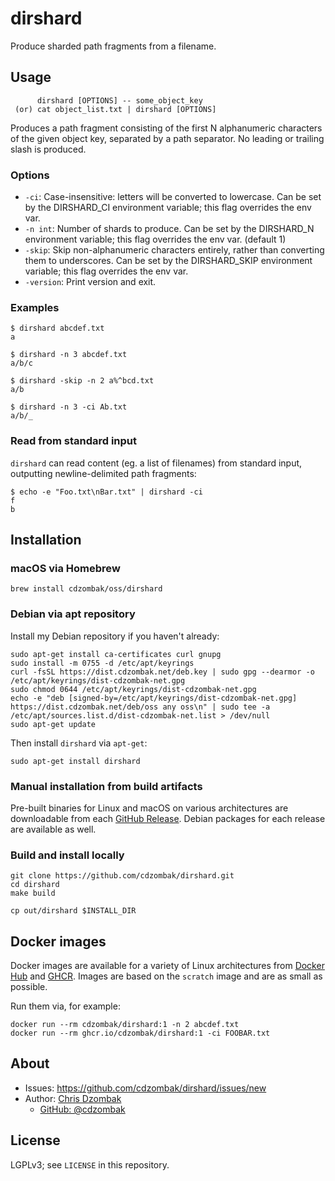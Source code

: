# dirshard

Produce sharded path fragments from a filename.

## Usage

```text
      dirshard [OPTIONS] -- some_object_key
 (or) cat object_list.txt | dirshard [OPTIONS]
```

Produces a path fragment consisting of the first N alphanumeric characters of the given object key, separated by a path separator.
No leading or trailing slash is produced.

### Options

- `-ci`: Case-insensitive: letters will be converted to lowercase. Can be set by the DIRSHARD_CI environment variable; this flag overrides the env var.
- `-n int`: Number of shards to produce. Can be set by the DIRSHARD_N environment variable; this flag overrides the env var. (default 1)
- `-skip`: Skip non-alphanumeric characters entirely, rather than converting them to underscores. Can be set by the DIRSHARD_SKIP environment variable; this flag overrides the env var.
- `-version`: Print version and exit.

### Examples

```text
$ dirshard abcdef.txt
a

$ dirshard -n 3 abcdef.txt
a/b/c

$ dirshard -skip -n 2 a%^bcd.txt
a/b

$ dirshard -n 3 -ci Ab.txt
a/b/_
```

### Read from standard input

`dirshard` can read content (eg. a list of filenames) from standard input, outputting newline-delimited path fragments:

```text
$ echo -e "Foo.txt\nBar.txt" | dirshard -ci
f
b
```

## Installation

### macOS via Homebrew

```shell
brew install cdzombak/oss/dirshard
```

### Debian via apt repository

Install my Debian repository if you haven't already:

```shell
sudo apt-get install ca-certificates curl gnupg
sudo install -m 0755 -d /etc/apt/keyrings
curl -fsSL https://dist.cdzombak.net/deb.key | sudo gpg --dearmor -o /etc/apt/keyrings/dist-cdzombak-net.gpg
sudo chmod 0644 /etc/apt/keyrings/dist-cdzombak-net.gpg
echo -e "deb [signed-by=/etc/apt/keyrings/dist-cdzombak-net.gpg] https://dist.cdzombak.net/deb/oss any oss\n" | sudo tee -a /etc/apt/sources.list.d/dist-cdzombak-net.list > /dev/null
sudo apt-get update
```

Then install `dirshard` via `apt-get`:

```shell
sudo apt-get install dirshard
```

### Manual installation from build artifacts

Pre-built binaries for Linux and macOS on various architectures are downloadable from each [GitHub Release](https://github.com/cdzombak/dirshard/releases). Debian packages for each release are available as well.

### Build and install locally

```shell
git clone https://github.com/cdzombak/dirshard.git
cd dirshard
make build

cp out/dirshard $INSTALL_DIR
```

## Docker images

Docker images are available for a variety of Linux architectures from [Docker Hub](https://hub.docker.com/r/cdzombak/dirshard) and [GHCR](https://github.com/cdzombak/dirshard/pkgs/container/dirshard). Images are based on the `scratch` image and are as small as possible.

Run them via, for example:

```shell
docker run --rm cdzombak/dirshard:1 -n 2 abcdef.txt
docker run --rm ghcr.io/cdzombak/dirshard:1 -ci FOOBAR.txt
```

## About

- Issues: https://github.com/cdzombak/dirshard/issues/new
- Author: [Chris Dzombak](https://www.dzombak.com)
  - [GitHub: @cdzombak](https://www.github.com/cdzombak)

## License

LGPLv3; see `LICENSE` in this repository.
